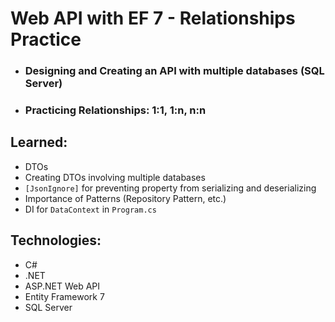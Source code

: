 # Web API with EF 7 - Relationships Practice
- ### Designing and Creating an API with multiple databases (SQL Server)
- ### Practicing Relationships: 1:1, 1:n, n:n

## Learned:
- DTOs
- Creating DTOs involving multiple databases
- `[JsonIgnore]` for preventing property from serializing and deserializing 
- Importance of Patterns (Repository Pattern, etc.)
- DI for `DataContext` in `Program.cs`

## Technologies:
- C#
- .NET
- ASP.NET Web API
- Entity Framework 7
- SQL Server